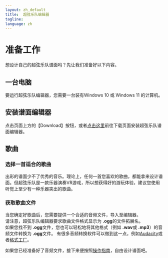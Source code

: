 ```yaml
---
layout: zh_default
title:  超弦乐队编辑器
tagline: 
language: zh
---
```

# 准备工作
想设计自己的超弦乐队谱面吗？先让我们准备好以下内容。   

## **一台电脑**  
要运行超弦乐队编辑器，您需要一台装有Windows 10 或 Windows 11 的计算机。  

## **安装谱面编辑器**
点击页面上方的【Download】按钮，或者[点击这里](https://github.com/Smartmelon/BandSpace/releases)前往下载页面安装超弦乐队谱面编辑器。  

## **歌曲**
### 选择一首适合的歌曲
出彩的谱面少不了优秀的音乐。理论上，任何一首您喜欢的歌曲，都能拿来设计谱面。但超弦乐队是一款乐器演奏VR游戏，所以想获得好的游玩体验，建议您使用听觉上至少有一种乐器突出的歌曲。  

### 获取歌曲文件
当您确定好歌曲后，您需要提供一个合适的音频文件，导入至编辑器。  
请注意，超弦乐队编辑器要求歌曲文件格式显示为 **.ogg**的文件拓展名。  
如果您找不到 **.ogg**文件，您也可以轻松地将其他格式（例如 **.wav**或 **.mp3**）的音频文件转换为 **.ogg**文件。
有很多音频转换软件可以做到这一点，例如[Audacity](https://www.audacityteam.org/)或者[格式工厂](http://www.pcgeshi.com/index.html)。  

如果您已经准备好了音频文件，接下来便按照[操作指南](mapping-instruction)，自由设计谱面吧。
